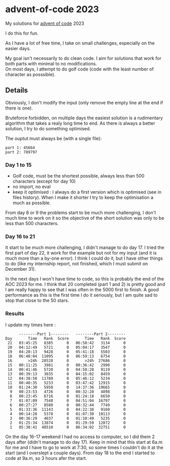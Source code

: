 # advent-of-code 2023
My solutions for [advent of code](https://adventofcode.com) 2023

I do this for fun. 

As I have a lot of free time, I take on small challenges, especially on the easier days.

My goal isn't necessarily to do clean code. I aim for solutions that work for both parts with minimal to no modifications.\
On most days, I attempt to do golf code (code with the least number of character as posssible).

## Details
Obviously, I don't modify the input (only remove the empty line at the end if there is one).

Bruteforce forbidden, on multiple days the easiest solution is a rudimentary algorithm that takes a realy long time to end.
As there is always a better solution, I try to do something optimised.

The ouptut must always be (with a single file):
```
part 1: 45664
part 2: 789797
```

### Day 1 to 15
- Golf code, must be the shortest possible, always less than 500 characters (except for day 10)
- no import, no eval
- keep it optimised : I always do a first version which is optimised (see in files history). When I make it shorter I try to keep the optimisation a much as possible.

From day 8 or 9 the problems start to be much more challenging, I don't much time to work on it so the objective of the short solution was only to be less than 500 characters.

### Day 16 to 21
It start to be much more challenging, I didn't manage to do day 17.
I tried the first part of day 22, it work for the example but not for my input (and it is much more than a by-one error). I think I could do it, but I have other things to do (like my internship report, not finished, which I must submit on December 31).

In the next days I won't have time to code, so this is probably the end of the AOC 2023 for me. I think that 20 completed (part 1 and 2) is pretty good and I am really happy to see that I was often in the 5000 first to finish. A good performance as this is the first time I do it seriously, but I am quite sad to stop that close to the 50 stars.


### Results
I update my times here :
```
      --------Part 1--------   --------Part 2--------
Day       Time   Rank  Score       Time   Rank  Score
 21   03:45:25   8385      0   06:58:42   3134      0
 20   04:12:49   5721      0   05:04:17   3547      0
 19   04:20:13   9428      0   05:41:18   5503      0
 18   06:40:04  11095      0   06:59:13   6754      0
 16       >24h  28528      0       >24h  27686      0
 15   00:11:25   3981      0   00:36:42   2990      0
 14   00:41:46   5720      0   04:58:28   9119      0
 13   00:39:13   3035      0   04:15:02   8459      0
 12   04:38:58  11780      0   05:46:12   5234      0
 11   00:40:35   5233      0   03:47:42  12915      0
 10   01:24:30   5950      0   14:37:36  19665      0
  9   00:23:53   4726      0   00:32:28   4898      0
  8   00:23:45   6716      0   01:24:18   6650      0
  7   01:07:09   7548      0   04:51:04  16797      0
  6   00:27:27   8580      0   00:32:44   7749      0
  5   01:33:36  11143      0   04:22:38   9160      0
  4   00:14:28   5378      0   01:07:30  10113      0
  3   00:36:29   4037      0   01:10:49   5235      0
  2   01:25:34  13874      0   01:29:59  12872      0
  1   05:38:41  48510      0   06:34:02  32751      0
```
On the day 16-17 weekend I had no access to computer, so I did them 2 days after (didn't manage to do day 17).
Keep in mind that this start at 6a.m for me and I have to go to work at 7:30, so some times I couldn't do it at the start (and I overslept a couple days).
From day 18 to the end I started to code at 9a.m, so 3 hours afer the start.
